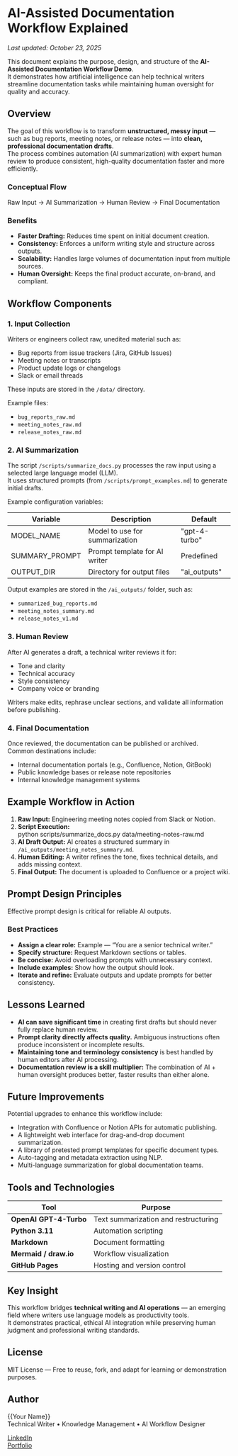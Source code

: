 # AI-Assisted Documentation Workflow Explained  
*Last updated: October 23, 2025*  

This document explains the purpose, design, and structure of the **AI-Assisted Documentation Workflow Demo**.  
It demonstrates how artificial intelligence can help technical writers streamline documentation tasks while maintaining human oversight for quality and accuracy.

## Overview  

The goal of this workflow is to transform **unstructured, messy input** — such as bug reports, meeting notes, or release notes — into **clean, professional documentation drafts**.  
The process combines automation (AI summarization) with expert human review to produce consistent, high-quality documentation faster and more efficiently.

### Conceptual Flow  

Raw Input → AI Summarization → Human Review → Final Documentation

### Benefits  

- **Faster Drafting:** Reduces time spent on initial document creation.  
- **Consistency:** Enforces a uniform writing style and structure across outputs.  
- **Scalability:** Handles large volumes of documentation input from multiple sources.  
- **Human Oversight:** Keeps the final product accurate, on-brand, and compliant.  

## Workflow Components  

### 1. Input Collection  

Writers or engineers collect raw, unedited material such as:  

- Bug reports from issue trackers (Jira, GitHub Issues)  
- Meeting notes or transcripts  
- Product update logs or changelogs  
- Slack or email threads  

These inputs are stored in the `/data/` directory.  

Example files:  
- `bug_reports_raw.md`  
- `meeting_notes_raw.md`  
- `release_notes_raw.md`  

### 2. AI Summarization  

The script `/scripts/summarize_docs.py` processes the raw input using a selected large language model (LLM).  
It uses structured prompts (from `/scripts/prompt_examples.md`) to generate initial drafts.  

Example configuration variables:  

| Variable | Description | Default |
|-----------|-------------|----------|
| MODEL_NAME | Model to use for summarization | "gpt-4-turbo" |
| SUMMARY_PROMPT | Prompt template for AI writer | Predefined |
| OUTPUT_DIR | Directory for output files | "ai_outputs" |

Output examples are stored in the `/ai_outputs/` folder, such as:  
- `summarized_bug_reports.md`  
- `meeting_notes_summary.md`  
- `release_notes_v1.md`  

### 3. Human Review  

After AI generates a draft, a technical writer reviews it for:  
- Tone and clarity  
- Technical accuracy  
- Style consistency  
- Company voice or branding  

Writers make edits, rephrase unclear sections, and validate all information before publishing.  

### 4. Final Documentation  

Once reviewed, the documentation can be published or archived.  
Common destinations include:  
- Internal documentation portals (e.g., Confluence, Notion, GitBook)  
- Public knowledge bases or release note repositories  
- Internal knowledge management systems  

## Example Workflow in Action  

1. **Raw Input:** Engineering meeting notes copied from Slack or Notion.  
2. **Script Execution:**  
python scripts/summarize_docs.py data/meeting-notes-raw.md
3. **AI Draft Output:** AI creates a structured summary in `/ai_outputs/meeting_notes_summary.md`.  
4. **Human Editing:** A writer refines the tone, fixes technical details, and adds missing context.  
5. **Final Output:** The document is uploaded to Confluence or a project wiki.  

## Prompt Design Principles  

Effective prompt design is critical for reliable AI outputs.  

### Best Practices  

- **Assign a clear role:** Example — “You are a senior technical writer.”  
- **Specify structure:** Request Markdown sections or tables.  
- **Be concise:** Avoid overloading prompts with unnecessary context.  
- **Include examples:** Show how the output should look.  
- **Iterate and refine:** Evaluate outputs and update prompts for better consistency.  

## Lessons Learned  

- **AI can save significant time** in creating first drafts but should never fully replace human review.  
- **Prompt clarity directly affects quality.** Ambiguous instructions often produce inconsistent or incomplete results.  
- **Maintaining tone and terminology consistency** is best handled by human editors after AI processing.  
- **Documentation review is a skill multiplier:** The combination of AI + human oversight produces better, faster results than either alone.  

## Future Improvements  

Potential upgrades to enhance this workflow include:  

- Integration with Confluence or Notion APIs for automatic publishing.  
- A lightweight web interface for drag-and-drop document summarization.  
- A library of pretested prompt templates for specific document types.  
- Auto-tagging and metadata extraction using NLP.  
- Multi-language summarization for global documentation teams.  

## Tools and Technologies  

| Tool | Purpose |
|------|----------|
| **OpenAI GPT-4-Turbo** | Text summarization and restructuring |
| **Python 3.11** | Automation scripting |
| **Markdown** | Document formatting |
| **Mermaid / draw.io** | Workflow visualization |
| **GitHub Pages** | Hosting and version control |

## Key Insight  

This workflow bridges **technical writing and AI operations** — an emerging field where writers use language models as productivity tools.  
It demonstrates practical, ethical AI integration while preserving human judgment and professional writing standards.  

## License  

MIT License — Free to reuse, fork, and adapt for learning or demonstration purposes.  

## Author  

{{Your Name}}  
Technical Writer • Knowledge Management • AI Workflow Designer  

[LinkedIn](http://www.linkedin.com/in/andrew-d780)  
[Portfolio](https://adevlin780a.github.io/portfolio/)  

